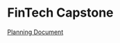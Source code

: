 # FinTech Capstone

[Planning Document](https://docs.google.com/document/d/1930UPZnEaGvKZRdwsw_iQYpOyGl74SDg4ipwSe81z6U/edit?usp=sharing)
